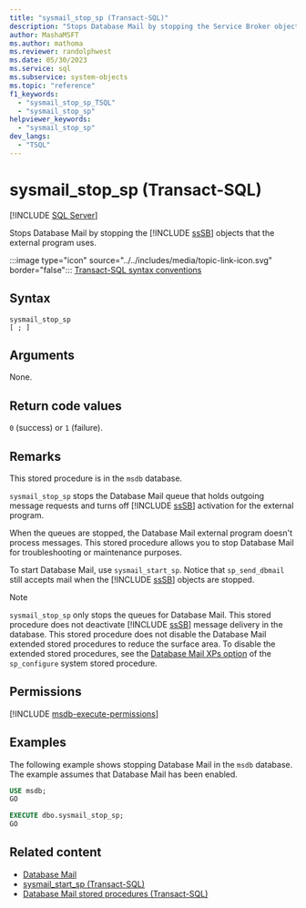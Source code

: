 ```yaml
---
title: "sysmail_stop_sp (Transact-SQL)"
description: "Stops Database Mail by stopping the Service Broker objects that the external program uses."
author: MashaMSFT
ms.author: mathoma
ms.reviewer: randolphwest
ms.date: 05/30/2023
ms.service: sql
ms.subservice: system-objects
ms.topic: "reference"
f1_keywords:
  - "sysmail_stop_sp_TSQL"
  - "sysmail_stop_sp"
helpviewer_keywords:
  - "sysmail_stop_sp"
dev_langs:
  - "TSQL"
---
```

# sysmail_stop_sp (Transact-SQL)

[!INCLUDE [SQL Server](../../includes/applies-to-version/sqlserver.md)]

Stops Database Mail by stopping the [!INCLUDE [ssSB](../../includes/sssb-md.md)] objects that the external program uses.

:::image type="icon" source="../../includes/media/topic-link-icon.svg" border="false"::: [Transact-SQL syntax conventions](../../t-sql/language-elements/transact-sql-syntax-conventions-transact-sql.md)

## Syntax

```syntaxsql
sysmail_stop_sp
[ ; ]
```

## Arguments

None.

## Return code values

`0` (success) or `1` (failure).

## Remarks

This stored procedure is in the `msdb` database.

`sysmail_stop_sp` stops the Database Mail queue that holds outgoing message requests and turns off [!INCLUDE [ssSB](../../includes/sssb-md.md)] activation for the external program.

When the queues are stopped, the Database Mail external program doesn't process messages. This stored procedure allows you to stop Database Mail for troubleshooting or maintenance purposes.

To start Database Mail, use `sysmail_start_sp`. Notice that `sp_send_dbmail` still accepts mail when the [!INCLUDE [ssSB](../../includes/sssb-md.md)] objects are stopped.

> [!NOTE]  
> `sysmail_stop_sp` only stops the queues for Database Mail. This stored procedure does not deactivate [!INCLUDE [ssSB](../../includes/sssb-md.md)] message delivery in the database. This stored procedure does not disable the Database Mail extended stored procedures to reduce the surface area. To disable the extended stored procedures, see the [Database Mail XPs option](../../database-engine/configure-windows/database-mail-xps-server-configuration-option.md) of the `sp_configure` system stored procedure.

## Permissions

[!INCLUDE [msdb-execute-permissions](../../includes/msdb-execute-permissions.md)]

## Examples

The following example shows stopping Database Mail in the `msdb` database. The example assumes that Database Mail has been enabled.

```sql
USE msdb;
GO

EXECUTE dbo.sysmail_stop_sp;
GO
```

## Related content

- [Database Mail](../database-mail/database-mail.md)
- [sysmail_start_sp (Transact-SQL)](sysmail-start-sp-transact-sql.md)
- [Database Mail stored procedures (Transact-SQL)](database-mail-stored-procedures-transact-sql.md)
